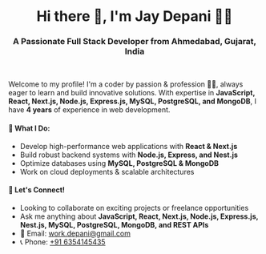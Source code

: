 <h1 align="center">Hi there 👋, I'm Jay Depani 👨‍💻</h1>

<h3 align="center">A Passionate Full Stack Developer from Ahmedabad, Gujarat, India</h3>

<br/>
<p>
  Welcome to my profile! I'm a coder by passion & profession 👨‍💻, always eager to learn and build innovative solutions. With expertise in <strong>JavaScript, React, Next.js, Node.js, Express.js, MySQL, PostgreSQL, and MongoDB</strong>, I have <strong>4 years</strong> of experience in web development.
</p>
<h4>🚀 What I Do:</h4>
<ul>
<li>Develop high-performance web applications with <strong>React & Next.js</strong></li>
<li>Build robust backend systems with <strong>Node.js, Express, and Nest.js</strong></li>
<li>Optimize databases using <strong>MySQL, PostgreSQL & MongoDB</strong></li>
<li>Work on cloud deployments & scalable architectures</li>
</ul>
<h4>🤝 Let's Connect!</h4>
<ul>
  <li>Looking to collaborate on exciting projects or freelance opportunities</li>
  <li>Ask me anything about <strong>JavaScript, React, Next.js, Node.js, Express.js, Nest.js, MySQL, PostgreSQL, MongoDB, and REST APIs</strong></li>
  <li>📧 Email: <a href="mailto:work.depani@gmail.com">work.depani@gmail.com</a></li>
  <li>📞 Phone: <a href="tel:+916354145435">+91 6354145435</a></li>
</ul>
